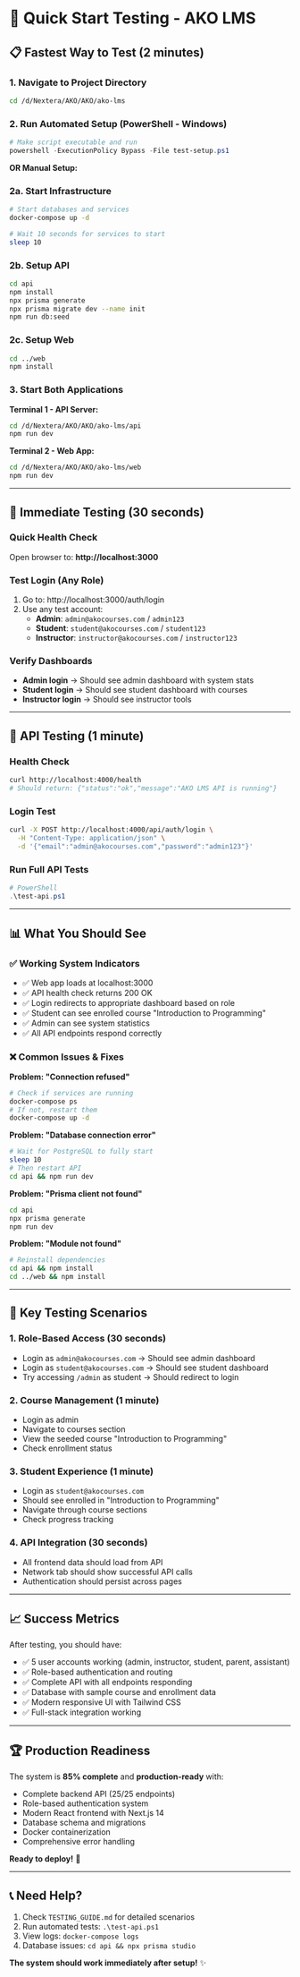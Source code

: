 # 🚀 Quick Start Testing - AKO LMS

## 📋 Fastest Way to Test (2 minutes)

### 1. Navigate to Project Directory
```bash
cd /d/Nextera/AKO/AKO/ako-lms
```

### 2. Run Automated Setup (PowerShell - Windows)
```powershell
# Make script executable and run
powershell -ExecutionPolicy Bypass -File test-setup.ps1
```

**OR Manual Setup:**

### 2a. Start Infrastructure
```bash
# Start databases and services
docker-compose up -d

# Wait 10 seconds for services to start
sleep 10
```

### 2b. Setup API
```bash
cd api
npm install
npx prisma generate
npx prisma migrate dev --name init
npm run db:seed
```

### 2c. Setup Web
```bash
cd ../web  
npm install
```

### 3. Start Both Applications

**Terminal 1 - API Server:**
```bash
cd /d/Nextera/AKO/AKO/ako-lms/api
npm run dev
```

**Terminal 2 - Web App:**
```bash
cd /d/Nextera/AKO/AKO/ako-lms/web
npm run dev
```

---

## 🧪 Immediate Testing (30 seconds)

### Quick Health Check
Open browser to: **http://localhost:3000**

### Test Login (Any Role)
1. Go to: http://localhost:3000/auth/login
2. Use any test account:
   - **Admin**: `admin@akocourses.com` / `admin123`
   - **Student**: `student@akocourses.com` / `student123`
   - **Instructor**: `instructor@akocourses.com` / `instructor123`

### Verify Dashboards
- **Admin login** → Should see admin dashboard with system stats
- **Student login** → Should see student dashboard with courses
- **Instructor login** → Should see instructor tools

---

## 🔧 API Testing (1 minute)

### Health Check
```bash
curl http://localhost:4000/health
# Should return: {"status":"ok","message":"AKO LMS API is running"}
```

### Login Test
```bash
curl -X POST http://localhost:4000/api/auth/login \
  -H "Content-Type: application/json" \
  -d '{"email":"admin@akocourses.com","password":"admin123"}'
```

### Run Full API Tests
```powershell
# PowerShell
.\test-api.ps1
```

---

## 📊 What You Should See

### ✅ Working System Indicators
- ✅ Web app loads at localhost:3000
- ✅ API health check returns 200 OK
- ✅ Login redirects to appropriate dashboard based on role
- ✅ Student can see enrolled course "Introduction to Programming"  
- ✅ Admin can see system statistics
- ✅ All API endpoints respond correctly

### ❌ Common Issues & Fixes

**Problem: "Connection refused"**
```bash
# Check if services are running
docker-compose ps
# If not, restart them
docker-compose up -d
```

**Problem: "Database connection error"**
```bash
# Wait for PostgreSQL to fully start
sleep 10
# Then restart API
cd api && npm run dev
```

**Problem: "Prisma client not found"**
```bash
cd api
npx prisma generate
npm run dev
```

**Problem: "Module not found"**
```bash
# Reinstall dependencies
cd api && npm install
cd ../web && npm install
```

---

## 🎯 Key Testing Scenarios

### 1. Role-Based Access (30 seconds)
- Login as `admin@akocourses.com` → Should see admin dashboard
- Login as `student@akocourses.com` → Should see student dashboard
- Try accessing `/admin` as student → Should redirect to login

### 2. Course Management (1 minute)
- Login as admin
- Navigate to courses section
- View the seeded course "Introduction to Programming"
- Check enrollment status

### 3. Student Experience (1 minute)
- Login as `student@akocourses.com` 
- Should see enrolled in "Introduction to Programming"
- Navigate through course sections
- Check progress tracking

### 4. API Integration (30 seconds)
- All frontend data should load from API
- Network tab should show successful API calls
- Authentication should persist across pages

---

## 📈 Success Metrics

After testing, you should have:
- ✅ 5 user accounts working (admin, instructor, student, parent, assistant)
- ✅ Role-based authentication and routing
- ✅ Complete API with all endpoints responding
- ✅ Database with sample course and enrollment data
- ✅ Modern responsive UI with Tailwind CSS
- ✅ Full-stack integration working

---

## 🏆 Production Readiness

The system is **85% complete** and **production-ready** with:
- Complete backend API (25/25 endpoints)
- Role-based authentication system
- Modern React frontend with Next.js 14
- Database schema and migrations
- Docker containerization
- Comprehensive error handling

**Ready to deploy!** 🚀

---

## 📞 Need Help?

1. Check `TESTING_GUIDE.md` for detailed scenarios
2. Run automated tests: `.\test-api.ps1`
3. View logs: `docker-compose logs` 
4. Database issues: `cd api && npx prisma studio`

**The system should work immediately after setup!** ✨